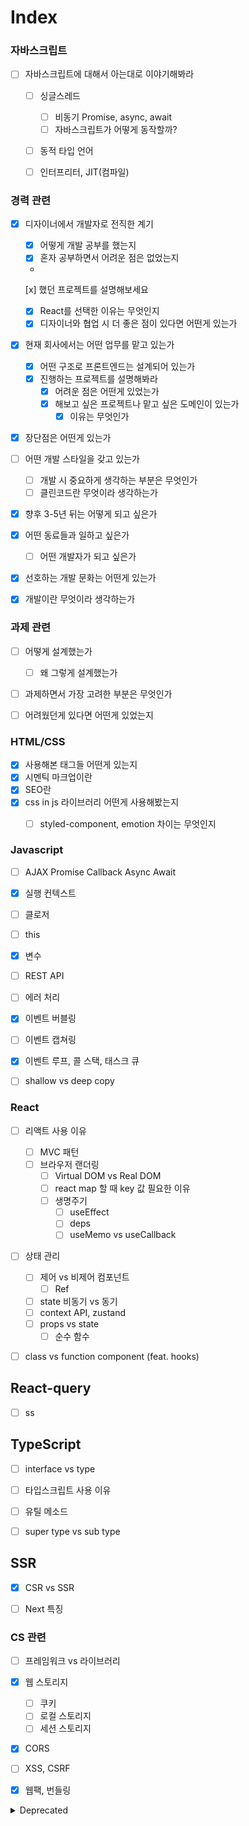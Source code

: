# Index

### 자바스크립트

* [ ] 자바스크립트에 대해서 아는대로 이야기해봐라
  * [ ] 싱글스레드
    * [ ] 비동기 Promise, async, await
    * [ ] 자바스크립트가 어떻게 동작할까?
  * [ ] 동적 타입 언어
  * [ ] 인터프리터, JIT(컴파일)





### 경력 관련

* [x] 디자이너에서 개발자로 전직한 계기
  * [x] 어떻게 개발 공부를 했는지
  * [x] 혼자 공부하면서 어려운 점은 없었는지
  *  [x]   했던 프로젝트를 설명해보세요
  * [x] React를 선택한 이유는 무엇인지&#x20;
  * [x] 디자이너와 협업 시 더 좋은 점이 있다면 어떤게 있는가
* [x] 현재 회사에서는 어떤 업무를 맡고 있는가
  * [x] 어떤 구조로 프론트엔드는 설계되어 있는가
  * [x] 진행하는 프로젝트를 설명해봐라
    * [x] 어려운 점은 어떤게 있었는가
    * [x] 해보고 싶은 프로젝트나 맡고 싶은 도메인이 있는가
      * [x] 이유는 무엇인가
* [x] 장단점은 어떤게 있는가
* [ ] 어떤 개발 스타일을 갖고 있는가
  * [ ] 개발 시 중요하게 생각하는 부분은 무엇인가
  * [ ] 클린코드란 무엇이라 생각하는가
* [x] 향후 3-5년 뒤는 어떻게 되고 싶은가
* [x] 어떤 동료들과 일하고 싶은가
  * [ ] 어떤 개발자가 되고 싶은가
* [x] 선호하는 개발 문화는 어떤게 있는가
* [x] 개발이란 무엇이라 생각하는가



### 과제 관련

* [ ] 어떻게 설계했는가
  * [ ] 왜 그렇게 설계했는가
* [ ] 과제하면서 가장 고려한 부분은 무엇인가
* [ ] 어려웠던게 있다면 어떤게 있었는지



### HTML/CSS

* [x] 사용해본 태그들 어떤게 있는지
* [x] 시멘틱 마크업이란
* [x] SEO란
* [x] css in js 라이브러리 어떤게 사용해봤는지
  * [ ] styled-component, emotion 차이는 무엇인지



### Javascript

* [ ] AJAX Promise Callback Async Await
* [x] 실행 컨텍스트
* [ ] 클로저
* [ ] this
* [x] 변수
* [ ] REST API
* [ ] 에러 처리
* [x] 이벤트 버블링
* [ ] 이벤트 캡쳐링
* [x] 이벤트 루프, 콜 스택, 태스크 큐
* [ ] shallow vs deep copy



### React

* [ ] 리액트 사용 이유
  * [ ] MVC 패턴
  * [ ] 브라우저 랜더링
    * [ ] Virtual DOM vs Real DOM
    * [ ] react map 할 때 key 값 필요한 이유
    * [ ] 생명주기
      * [ ] useEffect
      * [ ] deps
      * [ ] useMemo vs useCallback
* [ ] 상태 관리
  * [ ] 제어 vs 비제어 컴포넌트
    * [ ] Ref
  * [ ] state 비동기 vs 동기
  * [ ] context API, zustand
  * [ ] props vs state
    * [ ] 순수 함수
* [ ] class vs function component (feat. hooks)



## React-query

* [ ] ss



## TypeScript

* [ ] interface vs type
* [ ] 타입스크립트 사용 이유
* [ ] 유틸 메소드
* [ ] super type vs sub type



## SSR

* [x] CSR vs SSR
* [ ] Next 특징



### CS 관련

* [ ] 프레임워크 vs 라이브러리
* [x] 웹 스토리지
  * [ ] 쿠키
  * [ ] 로컬 스토리지
  * [ ] 세션 스토리지
* [x] CORS
* [ ] XSS, CSRF
* [x] 웹팩, 번들링



<details>

<summary>Deprecated</summary>

* 브라우저 동작 원리
* DOM, Virtual DOM
* CORS
* SSR, CSR, SPA, MPA
* 웹 프로토콜
* 브라우저 저장소(쿠키, 세션, 로컬 스토리지)
* 빌드 시스템(바벨, 풀리픽, 노드, NPM, ES Lint, Prettier, 웹팩, 모듈 번들링
* CI/CD
* TDD, E2E
* OOP, 함수형 프로그래밍
* Async(콜백, 프로미스, async await, 비동기처리&에러 처리 방법)
* Null, Undefined
* This
* 자료구조(해쉬, 트리)
* 재귀, 클로저
* 이벤트 등록&해제, 캡처링&버블링

</details>
